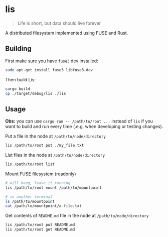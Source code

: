 # lis
> Life is short, but data should live forever

A distributed filesystem implemented using FUSE and Rust.

## Building
First make sure you have `fuse3` dev installed:
```bash
sudo apt-get install fuse3 libfuse3-dev
```
Then build Lis:
```bash
cargo build
cp ./target/debug/lis ./lis
```

## Usage
**Obs:** you can use `cargo run -- /path/to/root ...` instead of `lis` if you want to build and run every time (.e.g. when developing or testing changes).

Put a file in the node at `/path/to/node/directory`
```bash
lis /path/to/root put ./my_file.txt
```

List files in the node at `/path/to/node/directory`
```bash
lis /path/to/root list
```

Mount FUSE filesystem (readonly)
```bash
# will hang, leave it running
lis /path/to/root mount /path/to/mountpoint

# in another terminal
ls /path/to/mountpoint
cat /path/to/mountpoint/a-file.txt
```

Get contents of `README.md` file in the node at `/path/to/node/directory`
```bash
lis /path/to/root put README.md
lis /path/to/root get README.md
```




